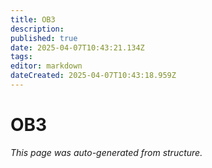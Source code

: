 ```yaml
---
title: OB3
description: 
published: true
date: 2025-04-07T10:43:21.134Z
tags: 
editor: markdown
dateCreated: 2025-04-07T10:43:18.959Z
---
```


# OB3

*This page was auto-generated from structure.*